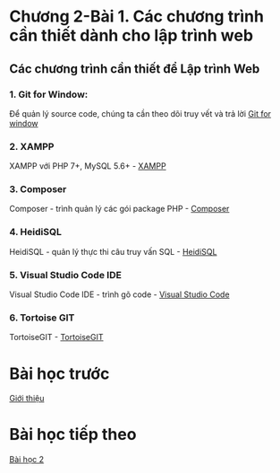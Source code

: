 # Chương 2-Bài 1. Các chương trình cần thiết dành cho lập trình web

## Các chương trình cần thiết để Lập trình Web

### 1. Git for Window:
Để quản lý source code, chúng ta cần theo dõi truy vết và trả lời [Git for window](https://git-scm.com/download/win)
### 2. XAMPP
XAMPP với PHP 7+, MySQL 5.6+ - [XAMPP](https://www.apachefriends.org/download.html)
### 3. Composer
Composer - trình quản lý các gói package PHP - [Composer](https://getcomposer.org/download/)
### 4. HeidiSQL
HeidiSQL - quản lý thực thi câu truy vấn SQL - [HeidiSQL](https://www.heidisql.com/download.php)
### 5. Visual Studio Code IDE
Visual Studio Code IDE - trình gõ code - [Visual Studio Code](https://code.visualstudio.com/)
### 6. Tortoise GIT
TortoiseGIT - [TortoiseGIT](https://tortoisegit.org/download/)
# Bài học trước
[Giới thiệu](../Chapter1/Readme-Bai1.md)
# Bài học tiếp theo
[Bài học 2](../Chapter2/Readme-Bai1.md)